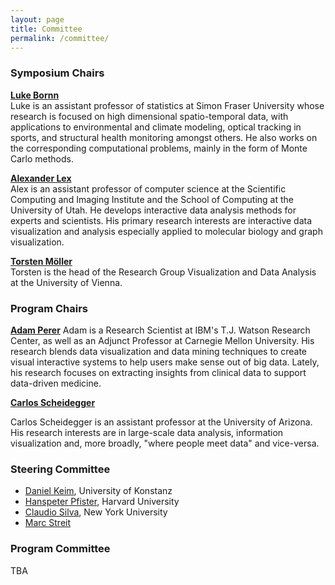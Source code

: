 ```yaml
---
layout: page
title: Committee
permalink: /committee/
---
```


### Symposium Chairs

**[Luke Bornn](http://www.lukebornn.com/)**   
Luke is an assistant professor of statistics at Simon Fraser University whose research is focused on high dimensional spatio-temporal data, with applications to environmental and climate modeling, optical tracking in sports, and structural health monitoring amongst others. He also works on the corresponding computational problems, mainly in the form of Monte Carlo methods.

**[Alexander Lex](http://alexander-lex.net)**  
Alex is an assistant professor of computer science at the Scientific Computing and Imaging Institute and the School of Computing at the University of Utah. He develops interactive data analysis methods for experts and scientists. His primary research interests are interactive data visualization and analysis especially applied to molecular biology and graph visualization.


**[Torsten Möller](https://cs.univie.ac.at/Torsten.Möller)**  
Torsten is the head of the Research Group Visualization and Data Analysis at the University of Vienna.

### Program Chairs

**[Adam Perer](http://perer.org)**
Adam is a Research Scientist at IBM's T.J. Watson Research Center, as well as an Adjunct Professor at Carnegie Mellon University. His research blends data visualization and data mining techniques to create visual interactive systems to help users make sense out of big data. Lately, his research focuses on extracting insights from clinical data to support data-driven medicine.

**[Carlos Scheidegger](https://cscheid.net)**

Carlos Scheidegger is an assistant professor at the University of Arizona. His research interests are in large-scale data analysis, information visualization and, more broadly, "where people meet data" and vice-versa.

### Steering Committee

- <a href="http://www.vis.uni-konstanz.de/mitglieder/keim/">Daniel Keim</a>, University of Konstanz
- <a href="http://www.seas.harvard.edu/directory/pfister">Hanspeter Pfister</a>, Harvard University
- <a href="http://vgc.poly.edu/~csilva/">Claudio Silva</a>, New York University
- [Marc Streit](http://marc-streit.com)
  
  
### Program Committee

TBA
